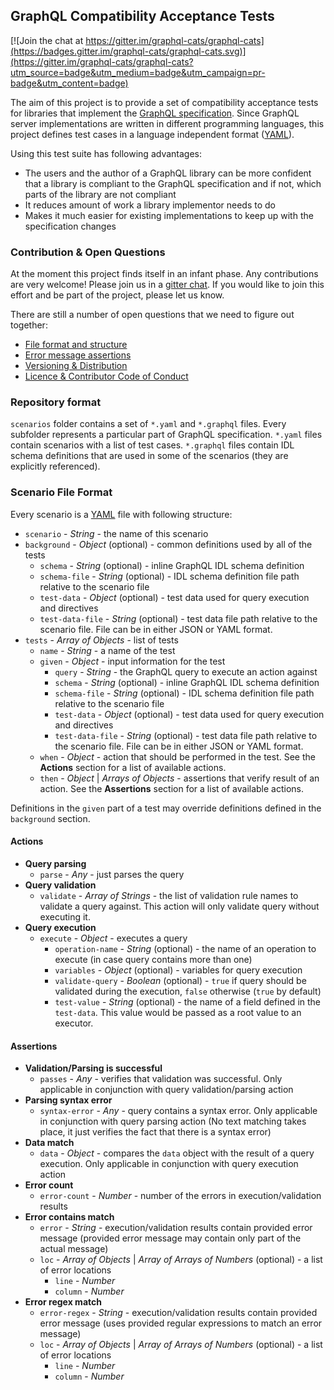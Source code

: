 ## GraphQL Compatibility Acceptance Tests

[![Join the chat at https://gitter.im/graphql-cats/graphql-cats](https://badges.gitter.im/graphql-cats/graphql-cats.svg)](https://gitter.im/graphql-cats/graphql-cats?utm_source=badge&utm_medium=badge&utm_campaign=pr-badge&utm_content=badge)

The aim of this project is to provide a set of compatibility acceptance tests for libraries 
that implement the [GraphQL specification](https://github.com/facebook/graphql). Since GraphQL 
server implementations are written in different programming languages, this project defines test cases in a 
language independent format ([YAML](http://yaml.org)).

Using this test suite has following advantages:

* The users and the author of a GraphQL library can be more confident that a library is compliant to the GraphQL 
  specification and if not, which parts of the library are not compliant
* It reduces amount of work a library implementor needs to do
* Makes it much easier for existing implementations to keep up with the specification changes

### Contribution & Open Questions

At the moment this project finds itself in an infant phase. Any contributions are very welcome! Please join us in 
a [gitter chat](https://gitter.im/graphql-cats/graphql-cats). If you would like to 
join this effort and be part of the project, please let us know.

There are still a number of open questions that we need to figure out together:

* [File format and structure](https://github.com/graphql-cats/graphql-cats/issues/3)
* [Error message assertions](https://github.com/graphql-cats/graphql-cats/issues/5)
* [Versioning & Distribution](https://github.com/graphql-cats/graphql-cats/issues/4)
* [Licence & Contributor Code of Conduct](https://github.com/graphql-cats/graphql-cats/issues/2)

### Repository format

`scenarios` folder contains a set of `*.yaml` and `*.graphql` files. Every subfolder represents a particular part of GraphQL specification. 
`*.yaml` files contain scenarios with a list of test cases. `*.graphql` files contain IDL schema definitions that are used in some of the 
scenarios (they are explicitly referenced). 

### Scenario File Format

Every scenario is a [YAML](http://yaml.org) file with following structure: 

* `scenario` - _String_ - the name of this scenario
* `background` - _Object_ (optional) - common definitions used by all of the tests
  * `schema` - _String_ (optional) - inline GraphQL IDL schema definition
  * `schema-file` - _String_ (optional) - IDL schema definition file path relative to the scenario file 
  * `test-data` - _Object_ (optional) - test data used for query execution and directives 
  * `test-data-file` - _String_ (optional) - test data file path relative to the scenario file. File can be in either JSON or YAML format.   
* `tests` - _Array of Objects_ - list of tests
  * `name` - _String_ - a name of the test
  * `given` - _Object_ - input information for the test
    * `query` - _String_ - the GraphQL query to execute an action against
    * `schema` - _String_ (optional) - inline GraphQL IDL schema definition
    * `schema-file` - _String_ (optional) - IDL schema definition file path relative to the scenario file
    * `test-data` - _Object_ (optional) - test data used for query execution and directives
    * `test-data-file` - _String_ (optional) - test data file path relative to the scenario file. File can be in either JSON or YAML format.
  * `when` - _Object_ - action that should be performed in the test. See the **Actions** section for a list of available actions.
  * `then` - _Object_ | _Arrays of Objects_ - assertions that verify result of an action. See the **Assertions** section for a list of available actions.

Definitions in the `given` part of a test may override definitions defined in the `background` section.
    
#### Actions

* **Query parsing**
  * `parse` - _Any_ - just parses the query 
* **Query validation**
  * `validate` - _Array of Strings_ - the list of validation rule names to validate a query against. This action will only validate query without executing it. 
* **Query execution**
  * `execute` - _Object_ - executes a query
    * `operation-name` - _String_ (optional) - the name of an operation to execute (in case query contains more than one)
    * `variables` - _Object_ (optional) - variables for query execution
    * `validate-query` - _Boolean_ (optional) - `true` if query should be validated during the execution, `false` otherwise (`true` by default) 
    * `test-value` - _String_ (optional) - the name of a field defined in the `test-data`. This value would be passed as a root value to an executor.  
    
#### Assertions

* **Validation/Parsing is successful**
  * `passes` - _Any_ - verifies that validation was successful. Only applicable in conjunction with query validation/parsing action  
* **Parsing syntax error**
  * `syntax-error` - _Any_ -  query contains a syntax error. Only applicable in conjunction with query parsing action (No text matching takes place, it just verifies the fact that there is a syntax error)  
* **Data match**
  * `data` - _Object_ - compares the `data` object with the result of a query execution. Only applicable in conjunction with query execution action   
* **Error count**
  * `error-count` - _Number_ - number of the errors in execution/validation results  
* **Error contains match**
  * `error` - _String_ - execution/validation results contain provided error message (provided error message may contain only part of the actual message)  
  * `loc` - _Array of Objects_ | _Array of Arrays of Numbers_ (optional) - a list of error locations
    * `line` - _Number_ 
    * `column` - _Number_ 
* **Error regex match**
  * `error-regex` - _String_ - execution/validation results contain provided error message (uses provided regular expressions to match an error message)  
  * `loc` - _Array of Objects_ | _Array of Arrays of Numbers_ (optional) - a list of error locations
    * `line` - _Number_ 
    * `column` - _Number_ 
